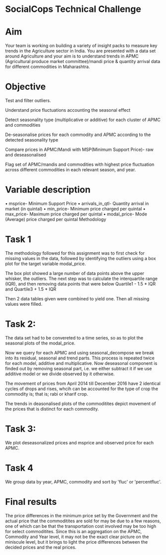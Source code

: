 
# SocialCops Technical Challenge

# Aim

 Your team is working on building a variety of insight packs to measure key trends in the Agriculture sector in India. You are presented with a data set around Agriculture and your aim is to understand trends in APMC (Agricultural produce market committee)/mandi price & quantity arrival data for different commodities in Maharashtra.

# Objective

Test and filter outliers.

Understand price fluctuations accounting the seasonal effect

Detect seasonality type (multiplicative or additive) for each cluster of APMC and commodities

De-seasonalise prices for each commodity and APMC according to the detected seasonality type

Compare prices in APMC/Mandi with MSP(Minimum Support Price)- raw and deseasonalised

Flag set of APMC/mandis and commodities with highest price fluctuation across different commodities in each relevant season, and year.


# Variable description


• msprice- Minimum Support Price • arrivals_in_qtl- Quantity arrival in market (in quintal) • min_price- Minimum price charged per quintal • max_price- Maximum price charged per quintal • modal_price- Mode (Average) price charged per quintal
Methodology

# Task 1

The methodology followed for this assignment was to first check for missing values in the data, followed by identifying the outliers using a box plot for the target variable modal_price.

The box plot showed a large number of data points above the upper whisker, the outliers. The next step was to calculate the interquartile range (IQR), and then removing data points that were below Quartile1 - 1.5 * IQR and Quartile3 + 1.5 * IQR

Then 2 data tables given were combined to yield one. Then all missing values were filled.

# Task 2:

The data set had to be convereted to a time series, so as to plot the seasonal plots of the modal_price.

Now we query for each APMC and using seasonal_decompose we break into its residual, seasonal and trend parts. This process is repeated twice for each model, additive and multiplicative.
Now deseasonal component is finded out by removing seasonal part, i.e. we either subtract it if we use additive model or we divide observed by it otherwise.

The movement of prices from April 2014 till December 2016 have 2 identical cycles of drops and rises, whcih can be accounted for the type of crop the commodity is; that is; rabi or kharif crop.

The trends in deasonalised plots of the commoditites depict movement of the prices that is distinct for each commodity.


# Task 3:


We plot deseasonalized prices and msprice and observed price for each APMC.

# Task 4 

We group data by year, APMC, commodity and sort by  'fluc' or 'percentfluc'.

# Final results

The price differences in the minimum price set by the Government and the actual price that the commoditites are sold for may be due to a few reasons, one of which can be that the transportation cost involved may be too high for select commoditites. Since this is an aggregation on the APMC, Commodity and Year level, it may not be the exact clear picture on the miniscule level, but it brings to light the price differences between the decided prices and the real prices.
